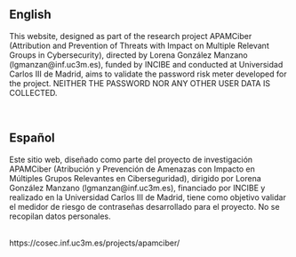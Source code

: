 <h2>English</h2>
<p>This website, designed as part of the research project APAMCiber (Attribution and Prevention of Threats with Impact on Multiple Relevant Groups in Cybersecurity), directed by Lorena González Manzano (lgmanzan@inf.uc3m.es), funded by INCIBE and conducted at Universidad Carlos III de Madrid, aims to validate the password risk meter developed for the project. NEITHER THE PASSWORD NOR ANY OTHER USER DATA IS COLLECTED.</p>
<br>
<h2>Español</h2>
<p>Este sitio web, diseñado como parte del proyecto de investigación APAMCiber (Atribución y Prevención de Amenazas con Impacto en Múltiples Grupos Relevantes en Ciberseguridad), dirigido por Lorena González Manzano (lgmanzan@inf.uc3m.es), financiado por INCIBE y realizado en la Universidad Carlos III de Madrid, tiene como objetivo validar el medidor de riesgo de contraseñas desarrollado para el proyecto. No se recopilan datos personales.</p>
<br>
https://cosec.inf.uc3m.es/projects/apamciber/
